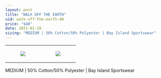 ```yaml
---
layout: post
title: "WALK OFF THE EARTH"
uid: walk-off-the-earth-40
price: "$40"
date: 2021-01-28
sizing: "MEDIUM | 50% Cotton/50% Polyester | Bay Island Sportswear"
---
```




<table style="width:100%;"><tr><td style="vertical-align:top;">
      <figure class="tmblr-full" data-orig-height="2048" data-orig-width="1365" data-orig-src="https://concertshirts.netlify.app/shirts/0258/0258-01.jpg"><img src="https://64.media.tumblr.com/9955ef771a13bbec74fbb922850f473e/73471889aade6586-3c/s540x810/4d6a5217cc9d24735239d833e59aa2c2e701396b.jpg" data-orig-height="2048" data-orig-width="1365" data-orig-src="https://concertshirts.netlify.app/shirts/0258/0258-01.jpg"/></figure></td>
    <td style="vertical-align:top;">
      <figure class="tmblr-full" data-orig-height="2048" data-orig-width="1365" data-orig-src="https://concertshirts.netlify.app/shirts/0258/0258-02.jpg"><img src="https://64.media.tumblr.com/ec8d61675d22c04c6b169be1dedda2d5/73471889aade6586-27/s540x810/bb44d670d1a818104045b8dd30bdfee4723c2162.jpg" data-orig-height="2048" data-orig-width="1365" data-orig-src="https://concertshirts.netlify.app/shirts/0258/0258-02.jpg"/></figure></td>
  </tr></table><p>
  MEDIUM | 50% Cotton/50% Polyester | Bay Island Sportswear
</p>
